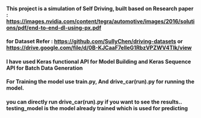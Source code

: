#### This project is a simulation of Self Driving, built based on Research paper : https://images.nvidia.com/content/tegra/automotive/images/2016/solutions/pdf/end-to-end-dl-using-px.pdf

#### for Dataset Refer : https://github.com/SullyChen/driving-datasets  or https://drive.google.com/file/d/0B-KJCaaF7elleG1RbzVPZWV4Tlk/view

#### I have used Keras functional API for Model Building and Keras Sequence API for Batch Data Generation
#### For Training the model use train.py, And drive_car(run).py for running the model.
#### you can directly run drive_car(run).py if you want to see the results.. testing_model is the model already trained which is used for predicting
